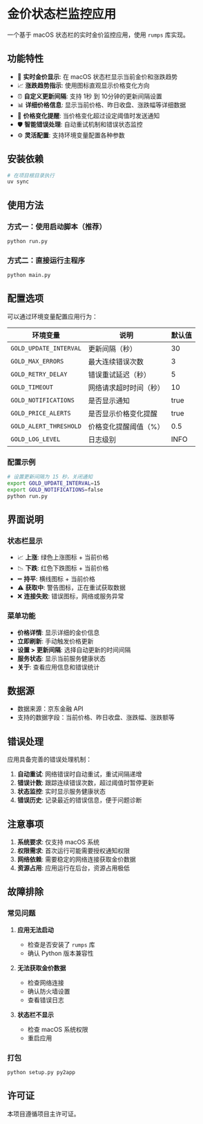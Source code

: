 # 金价状态栏监控应用

一个基于 macOS 状态栏的实时金价监控应用，使用 `rumps` 库实现。

## 功能特性

- 🔄 **实时金价显示**: 在 macOS 状态栏显示当前金价和涨跌趋势
- 📈 **涨跌趋势指示**: 使用图标直观显示价格变化方向
- ⏰ **自定义更新间隔**: 支持 1秒 到 10分钟的更新间隔设置
- 📊 **详细价格信息**: 显示当前价格、昨日收盘、涨跌幅等详细数据
- 🔔 **价格变化提醒**: 当价格变化超过设定阈值时发送通知
- 🛡️ **智能错误处理**: 自动重试机制和错误状态监控
- ⚙️ **灵活配置**: 支持环境变量配置各种参数


## 安装依赖

```bash
# 在项目根目录执行
uv sync
```

## 使用方法

### 方式一：使用启动脚本（推荐）

```bash
python run.py
```

### 方式二：直接运行主程序

```bash
python main.py
```

## 配置选项

可以通过环境变量配置应用行为：

| 环境变量 | 说明 | 默认值 |
|---------|------|--------|
| `GOLD_UPDATE_INTERVAL` | 更新间隔（秒） | 30 |
| `GOLD_MAX_ERRORS` | 最大连续错误次数 | 3 |
| `GOLD_RETRY_DELAY` | 错误重试延迟（秒） | 5 |
| `GOLD_TIMEOUT` | 网络请求超时时间（秒） | 10 |
| `GOLD_NOTIFICATIONS` | 是否显示通知 | true |
| `GOLD_PRICE_ALERTS` | 是否显示价格变化提醒 | true |
| `GOLD_ALERT_THRESHOLD` | 价格变化提醒阈值（%） | 0.5 |
| `GOLD_LOG_LEVEL` | 日志级别 | INFO |

### 配置示例

```bash
# 设置更新间隔为 15 秒，关闭通知
export GOLD_UPDATE_INTERVAL=15
export GOLD_NOTIFICATIONS=false
python run.py
```

## 界面说明

### 状态栏显示

- 📈 **上涨**: 绿色上涨图标 + 当前价格
- 📉 **下跌**: 红色下跌图标 + 当前价格  
- ➖ **持平**: 横线图标 + 当前价格
- ⚠️ **获取中**: 警告图标，正在重试获取数据
- ❌ **连接失败**: 错误图标，网络或服务异常

### 菜单功能

- **价格详情**: 显示详细的金价信息
- **立即刷新**: 手动触发价格更新
- **设置 > 更新间隔**: 选择自动更新的时间间隔
- **服务状态**: 显示当前服务健康状态
- **关于**: 查看应用信息和错误统计

## 数据源

- 数据来源：京东金融 API
- 支持的数据字段：当前价格、昨日收盘、涨跌幅、涨跌额等

## 错误处理

应用具备完善的错误处理机制：

1. **自动重试**: 网络错误时自动重试，重试间隔递增
2. **错误计数**: 跟踪连续错误次数，超过阈值时暂停更新
3. **状态监控**: 实时显示服务健康状态
4. **错误历史**: 记录最近的错误信息，便于问题诊断

## 注意事项

1. **系统要求**: 仅支持 macOS 系统
2. **权限需求**: 首次运行可能需要授权通知权限
3. **网络依赖**: 需要稳定的网络连接获取金价数据
4. **资源占用**: 应用运行在后台，资源占用极低

## 故障排除

### 常见问题

1. **应用无法启动**
   - 检查是否安装了 `rumps` 库
   - 确认 Python 版本兼容性

2. **无法获取金价数据**
   - 检查网络连接
   - 确认防火墙设置
   - 查看错误日志

3. **状态栏不显示**
   - 检查 macOS 系统权限
   - 重启应用

### 打包

```bash
python setup.py py2app
```

## 许可证

本项目遵循项目主许可证。
